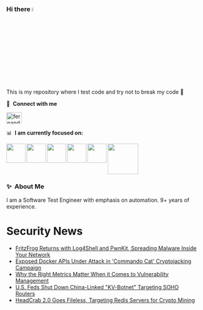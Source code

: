 ### Hi there <a href="https://www.gautamkrishnar.com/"><img src="https://media.giphy.com/media/hvRJCLFzcasrR4ia7z/giphy.gif" width="5%"></a>
This is my repository where I test code and try not to break my code :rofl:

🔗 &nbsp;**Connect with me**
<p align="left">
<a href="https://linkedin.com/in/fernandorlcruz" target="blank"><img align="center" src="https://raw.githubusercontent.com/rahuldkjain/github-profile-readme-generator/master/src/images/icons/Social/linked-in-alt.svg" alt="fernando cruz" height="30" width="40" /></a>
  
📊 &nbsp;**I am currently focused on:**

<img align="left" width='50' height='50' src="https://cdn.jsdelivr.net/gh/devicons/devicon/icons/python/python-original-wordmark.svg" />
<img align="left" width='50' height='50' src="https://cdn.jsdelivr.net/gh/devicons/devicon/icons/csharp/csharp-original.svg" />
<img align="left" width='50' height='50' src="https://cdn.jsdelivr.net/gh/devicons/devicon/icons/jenkins/jenkins-original.svg" />
<img align="left" width='50' height='50' src="https://specflow.org/wp-content/uploads/2021/05/SpecFlow-Icon.png" />
<img align="left" width='50' height='50' src="https://www.svgrepo.com/show/306098/githubactions.svg" />
<img width='80' height='80' src="https://cdn2.vectorstock.com/i/1000x1000/64/81/security-testing-concept-icon-safety-audit-key-vector-29166481.jpg" />
          
          
  
### ✨&nbsp; About Me

I am a Software Test Engineer with emphasis on automation. 9+ years of experience.

# Security News
<!-- BLOG-POST-LIST:START -->
- [FritzFrog Returns with Log4Shell and PwnKit, Spreading Malware Inside Your Network](https://thehackernews.com/2024/02/fritzfrog-returns-with-log4shell-and.html)
- [Exposed Docker APIs Under Attack in &#39;Commando Cat&#39; Cryptojacking Campaign](https://thehackernews.com/2024/02/exposed-docker-apis-under-attack-in.html)
- [Why the Right Metrics Matter When it Comes to Vulnerability Management](https://thehackernews.com/2024/02/why-right-metrics-matter-when-it-comes.html)
- [U.S. Feds Shut Down China-Linked &quot;KV-Botnet&quot; Targeting SOHO Routers](https://thehackernews.com/2024/02/us-feds-shut-down-china-linked-kv.html)
- [HeadCrab 2.0 Goes Fileless, Targeting Redis Servers for Crypto Mining](https://thehackernews.com/2024/02/headcrab-20-goes-fileless-targeting.html)
<!-- BLOG-POST-LIST:END -->
